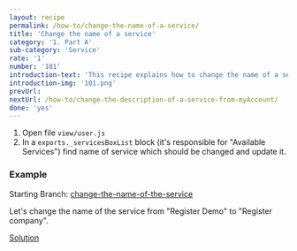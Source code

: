 ```yaml
---
layout: recipe
permalink: /how-to/change-the-name-of-a-service/
title: 'Change the name of a service'
category: '1. Part A'
sub-category: 'Service'
rate: '1'
number: '101'
introduction-text: 'This recipe explains how to change the name of a service on the MyAccount page.'
introduction-img: '101.png'
prevUrl: 
nextUrl: /how-to/change-the-description-of-a-service-from-myAccount/
done: 'yes'
---
```


1. Open file `view/user.js`
2. In a `exports._servicesBoxList` block (it's responsible for "Available Services") find name of service which should be changed and update it.

### Example

Starting Branch: [change-the-name-of-the-service](https://github.com/egovernment/eregistrations-demo/tree/change-the-name-of-the-service)

Let's change the name of the service from "Register Demo" to "Register company".

[Solution](https://github.com/egovernment/eregistrations-demo/compare/change-the-name-of-the-service...change-the-name-of-the-service-solution?expand=1)
